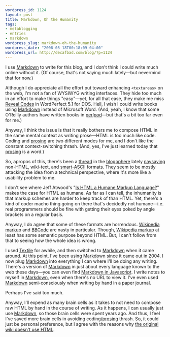 ```yaml
--- 
wordpress_id: 1124
layout: post
title: Markdown, Oh the Humanity
tags: 
- metablogging
- entries
- markdown
wordpress_slug: markdown-oh-the-humanity
wordpress_date: "2008-05-18T00:18:09-04:00"
wordpress_url: http://decafbad.com/blog/?p=1124
---
```

I use [Markdown][] to write for this blog, and I don't think I could write much online without it.  (Of course, that's not saying much lately—but nevermind that for now.)

Although I do appreciate all the effort put toward enhancing `<textareas>` on the web, I'm not a fan of WYSIWYG writing interfaces.  They hide too much in an effort to make things "easy"—yet, for all that ease, they make me miss [Reveal Codes][rc] in WordPerfect 5.1 for DOS.  Hell, I wish I could write books using [Markdown][] instead of Microsoft Word.  (And, yeah, I know that some O'Reilly authors have written books in [perlpod][]—but that's a bit too far even for me.)

Anyway, I think the issue is that it really bothers me to compose HTML in the same mental context as writing prose—HTML is too much like code.  Coding and [prosing][] are two different modes for me, and I don't like the constant context-switching thrash.  (And, yes, I've just learned today that [prosing][] is a word.)

So, apropos of this, there's been a [thread][amd1] in the [blogophere][amd2] lately [naysaying][amd3] non-HTML, wiki-text, and [smart-ASCII][smartascii] formats.  They seem to be mostly attacking the idea from a technical perspective, where it's more like a usability problem to me.

I don't see where Jeff Atwood's "[Is HTML a Humane Markup Language?][ja]" makes the case for HTML as humane.  As far as I can tell, the inhumanity is that markup schemes are harder to keep track of than HTML.  Yet, there's a kind of coder macho thing going on there that's decidedly not humane—i.e. real programmers should be fine with getting their eyes poked by angle brackets on a regular basis.

Anyway, I do agree that some of these formats are horrendous.  [Wikipedia markup][wpm] and [BBCode][] are nasty in particular.  Though, [Wikipedia markup][wpm] at least has some semantic purpose beyond HTML.  But, I can't follow from that to seeing how the whole idea is wrong.  

I used [Textile][] for awhile, and then switched to [Markdown][] when it came around.  At this point, I've been using [Markdown][] since it came out in 2004.  I now plug [Markdown][] into everything I can where I'll be doing any writing.  There's a version of [Markdown][] in just about every language known to the web these days—you can even find [Markdown in Javascript][showdown].  I write notes to myself in [Markdown][], even when there's no URL to view it.  I've even used [Markdown][] semi-consciously when writing by hand in a paper journal.

Perhaps I've said too much.  

Anyway, I'll expend as many brain cells as it takes to not need to compose raw HTML by hand in the course of writing.  As it happens, I can usually just use [Markdown][], so those brain cells were spent years ago.  And thus, I feel I've saved more brain cells in avoiding coding/[prosing][] thrash. So, it could just be personal preference, but I agree with the reasons why [the original wiki doesn't use HTML][wiki].

[ja]: http://www.codinghorror.com/blog/archives/001116.html
[wiki]: http://c2.com/cgi/wiki?WhyDoesntWikiDoHtml
[perlpod]: http://perldoc.perl.org/perlpod.html
[smartascii]: http://webseitz.fluxent.com/wiki/SmartAscii
[textile]: http://textile.thresholdstate.com/ 
[markdown]: http://daringfireball.net/projects/markdown
[bbcode]: http://www.phpbb.com/community/faq.php?mode=bbcode
[wpm]: http://en.wikipedia.org/wiki/Wikipedia:How_to_edit_a_page
[amd3]: http://blog.wired.com/monkeybites/2008/05/a-million-littl.html
[amd2]: http://www.codinghorror.com/blog/archives/001116.html
[amd1]: http://www.jerf.org/iri/post/2520
[shdh]: http://superhappydevhouse.org/SuperHappyDevHouse25
[rc]: http://en.wikipedia.org/wiki/Wordperfect#Reveal_codes
[prosing]: http://www.merriam-webster.com/dictionary/prosing
[showdown]: http://attacklab.net/showdown/
[yak shaving]: http://en.wikipedia.org/wiki/Yak_shaving
[bucket]: http://decafbad.com/bucket/

